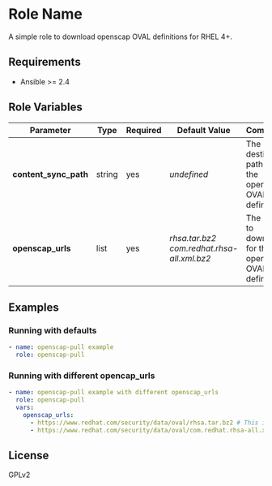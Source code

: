 Role Name
=========

A simple role to download openscap OVAL definitions for RHEL 4+.

Requirements
------------

- Ansible >= 2.4

Role Variables
--------------

| Parameter | Type | Required |  Default Value | Comments |
| --------- | ---- | -------- | -------------- | -------- |
| **content_sync_path** | string | yes | *undefined* | The destination path for the openscap OVAL definitions |
| **openscap_urls** | list | yes | *rhsa.tar.bz2<br />com.redhat.rhsa-all.xml.bz2* | The URLs to download for the openscap OVAL definitions |

Examples
--------

### Running with defaults
```yaml
- name: openscap-pull example
  role: openscap-pull
```

### Running with different opencap_urls
```yaml
- name: openscap-pull example with different openscap_urls
  role: openscap-pull
  vars:
    openscap_urls:
      - https://www.redhat.com/security/data/oval/rhsa.tar.bz2 # This is the default
      - https://www.redhat.com/security/data/oval/com.redhat.rhsa-all.xml.bz2 # This is the default
```

License
-------

GPLv2
